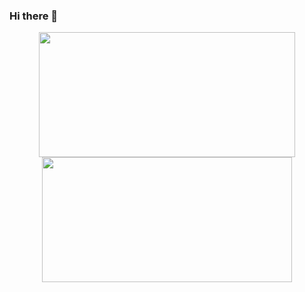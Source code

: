 ### Hi there 👋

<div align="center">
<img src="https://github-readme-stats.vercel.app/api?username=mmhamdy&show_icons=true&theme=radical" width="410" height="200"/>
<img src="https://github-readme-stats.vercel.app/api/top-langs/?username=mmhamdy&layout=compact&theme=radical?hide=html" width="400" height="200"/>
</div>
<!--
**mmhamdy/mmhamdy** is a ✨ _special_ ✨ repository because its `README.md` (this file) appears on your GitHub profile.

Here are some ideas to get you started:

- 🔭 I’m currently working on ...
- 🌱 I’m currently learning ...
- 👯 I’m looking to collaborate on ...
- 🤔 I’m looking for help with ...
- 💬 Ask me about ...
- 📫 How to reach me: ...
- 😄 Pronouns: ...
- ⚡ Fun fact: ...
-->
